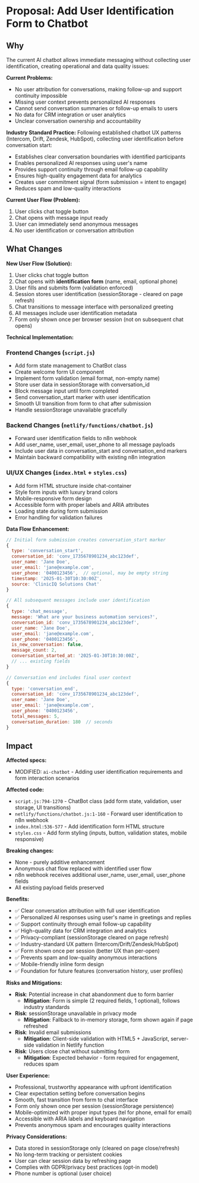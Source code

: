 # Proposal: Add User Identification Form to Chatbot

## Why

The current AI chatbot allows immediate messaging without collecting user identification, creating operational and data quality issues:

**Current Problems:**
- No user attribution for conversations, making follow-up and support continuity impossible
- Missing user context prevents personalized AI responses
- Cannot send conversation summaries or follow-up emails to users
- No data for CRM integration or user analytics
- Unclear conversation ownership and accountability

**Industry Standard Practice:**
Following established chatbot UX patterns (Intercom, Drift, Zendesk, HubSpot), collecting user identification before conversation start:
- Establishes clear conversation boundaries with identified participants
- Enables personalized AI responses using user's name
- Provides support continuity through email follow-up capability
- Ensures high-quality engagement data for analytics
- Creates user commitment signal (form submission = intent to engage)
- Reduces spam and low-quality interactions

**Current User Flow (Problem):**
1. User clicks chat toggle button
2. Chat opens with message input ready
3. User can immediately send anonymous messages
4. No user identification or conversation attribution

## What Changes

**New User Flow (Solution):**
1. User clicks chat toggle button
2. Chat opens with **identification form** (name, email, optional phone)
3. User fills and submits form (validation enforced)
4. Session stores user identification (sessionStorage - cleared on page refresh)
5. Chat transitions to message interface with personalized greeting
6. All messages include user identification metadata
7. Form only shown once per browser session (not on subsequent chat opens)

**Technical Implementation:**

### Frontend Changes (`script.js`)
- Add form state management to ChatBot class
- Create welcome form UI component
- Implement form validation (email format, non-empty name)
- Store user data in sessionStorage with conversation_id
- Block message input until form completed
- Send conversation_start marker with user identification
- Smooth UI transition from form to chat after submission
- Handle sessionStorage unavailable gracefully

### Backend Changes (`netlify/functions/chatbot.js`)
- Forward user identification fields to n8n webhook
- Add user_name, user_email, user_phone to all message payloads
- Include user data in conversation_start and conversation_end markers
- Maintain backward compatibility with existing n8n integration

### UI/UX Changes (`index.html` + `styles.css`)
- Add form HTML structure inside chat-container
- Style form inputs with luxury brand colors
- Mobile-responsive form design
- Accessible form with proper labels and ARIA attributes
- Loading state during form submission
- Error handling for validation failures

**Data Flow Enhancement:**
```javascript
// Initial form submission creates conversation_start marker
{
  type: 'conversation_start',
  conversation_id: 'conv_1735678901234_abc123def',
  user_name: 'Jane Doe',
  user_email: 'jane@example.com',
  user_phone: '0400123456',  // optional, may be empty string
  timestamp: '2025-01-30T10:30:00Z',
  source: 'ClinicIQ Solutions Chat'
}

// All subsequent messages include user identification
{
  type: 'chat_message',
  message: 'What are your business automation services?',
  conversation_id: 'conv_1735678901234_abc123def',
  user_name: 'Jane Doe',
  user_email: 'jane@example.com',
  user_phone: '0400123456',
  is_new_conversation: false,
  message_count: 2,
  conversation_started_at: '2025-01-30T10:30:00Z',
  // ... existing fields
}

// Conversation end includes final user context
{
  type: 'conversation_end',
  conversation_id: 'conv_1735678901234_abc123def',
  user_name: 'Jane Doe',
  user_email: 'jane@example.com',
  user_phone: '0400123456',
  total_messages: 5,
  conversation_duration: 180  // seconds
}
```

## Impact

**Affected specs:**
- MODIFIED: `ai-chatbot` - Adding user identification requirements and form interaction scenarios

**Affected code:**
- `script.js:794-1270` - ChatBot class (add form state, validation, user storage, UI transitions)
- `netlify/functions/chatbot.js:1-160` - Forward user identification to n8n webhook
- `index.html:536-577` - Add identification form HTML structure
- `styles.css` - Add form styling (inputs, button, validation states, mobile responsive)

**Breaking changes:**
- None - purely additive enhancement
- Anonymous chat flow replaced with identified user flow
- n8n webhook receives additional user_name, user_email, user_phone fields
- All existing payload fields preserved

**Benefits:**
- ✅ Clear conversation attribution with full user identification
- ✅ Personalized AI responses using user's name in greetings and replies
- ✅ Support continuity through email follow-up capability
- ✅ High-quality data for CRM integration and analytics
- ✅ Privacy-compliant (sessionStorage cleared on page refresh)
- ✅ Industry-standard UX pattern (Intercom/Drift/Zendesk/HubSpot)
- ✅ Form shown once per session (better UX than per-open)
- ✅ Prevents spam and low-quality anonymous interactions
- ✅ Mobile-friendly inline form design
- ✅ Foundation for future features (conversation history, user profiles)

**Risks and Mitigations:**
- **Risk**: Potential increase in chat abandonment due to form barrier
  - **Mitigation**: Form is simple (2 required fields, 1 optional), follows industry standards
- **Risk**: sessionStorage unavailable in privacy mode
  - **Mitigation**: Fallback to in-memory storage, form shown again if page refreshed
- **Risk**: Invalid email submissions
  - **Mitigation**: Client-side validation with HTML5 + JavaScript, server-side validation in Netlify function
- **Risk**: Users close chat without submitting form
  - **Mitigation**: Expected behavior - form required for engagement, reduces spam

**User Experience:**
- Professional, trustworthy appearance with upfront identification
- Clear expectation setting before conversation begins
- Smooth, fast transition from form to chat interface
- Form only shown once per session (sessionStorage persistence)
- Mobile-optimized with proper input types (tel for phone, email for email)
- Accessible with ARIA labels and keyboard navigation
- Prevents anonymous spam and encourages quality interactions

**Privacy Considerations:**
- Data stored in sessionStorage only (cleared on page close/refresh)
- No long-term tracking or persistent cookies
- User can clear session data by refreshing page
- Complies with GDPR/privacy best practices (opt-in model)
- Phone number is optional (user choice)
